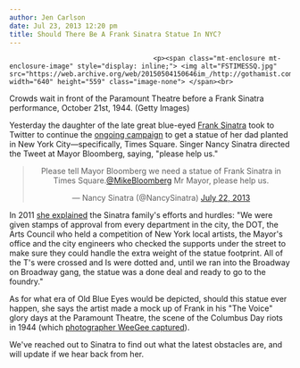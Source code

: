 ```yaml
---
author: Jen Carlson
date: Jul 23, 2013 12:20 pm
title: Should There Be A Frank Sinatra Statue In NYC?
---
```


	
										<p><span class="mt-enclosure mt-enclosure-image" style="display: inline;"> <img alt="FSTIMESSQ.jpg" src="https://web.archive.org/web/20150504150646im_/http://gothamist.com/attachments/arts_jen/FSTIMESSQ.jpg" width="640" height="559" class="image-none"> </span><br>
<span class="photo_caption">Crowds wait in front of the Paramount Theatre before a Frank Sinatra performance, October 21st, 1944. (Getty Images)</span></p>

<p>Yesterday the daughter of the late great blue-eyed <a href="https://web.archive.org/web/20150504150646/http://gothamist.com/tags/franksinatra">Frank Sinatra</a> took to Twitter to continue the <a href="https://web.archive.org/web/20150504150646/http://sinatrafamily.com/forum/frank-sinatra-8/frank-sinatra-statue-times-square-project-24503/">ongoing campaign</a> to get a statue of her dad planted in New York City&#x2014;specifically, Times Square. Singer Nancy Sinatra directed the Tweet at Mayor Bloomberg, saying, &quot;please help us.&quot; </p>

<center><blockquote class="twitter-tweet"><p>Please tell Mayor Bloomberg we need a statue of Frank Sinatra in Times Square.<a href="https://web.archive.org/web/20150504150646/https://twitter.com/MikeBloomberg">@MikeBloomberg</a> Mr Mayor, please help us.</p>&#x2014; Nancy Sinatra (@NancySinatra) <a href="https://web.archive.org/web/20150504150646/https://twitter.com/NancySinatra/statuses/359220412569227264">July 22, 2013</a></blockquote>
<script async src="//web.archive.org/web/20150504150646js_/http://platform.twitter.com/widgets.js" charset="utf-8"></script></center>

<p>In 2011 <a href="https://web.archive.org/web/20150504150646/http://sinatrafamily.com/forum/frank-sinatra-8/frank-sinatra-statue-times-square-project-24503/index15.html">she explained</a> the Sinatra family&apos;s efforts and hurdles: &quot;We were given stamps of approval from every department in the city, the DOT, the Arts Council who held a competition of New York local artists, the Mayor&apos;s office and the city engineers who checked the supports under the street to make sure they could handle the extra weight of the statue footprint. All of the T&apos;s were crossed and Is were dotted and, until we ran into the Broadway on Broadway gang, the statue was a done deal and ready to go to the foundry.&quot; </p>

<p>As for what era of Old Blue Eyes would be depicted, should this statue ever happen, she says the artist made a mock up of Frank in his &quot;The Voice&quot; glory days at the Paramount Theatre, the scene of the Columbus Day riots in 1944 (which <a href="https://web.archive.org/web/20150504150646/http://www.guardian.co.uk/music/2011/jun/11/frank-sinatra-pop-star">photographer WeeGee captured</a>).</p>

<p>We&apos;ve reached out to Sinatra to find out what the latest obstacles are, and will update if we hear back from her.</p>					
										
									
				